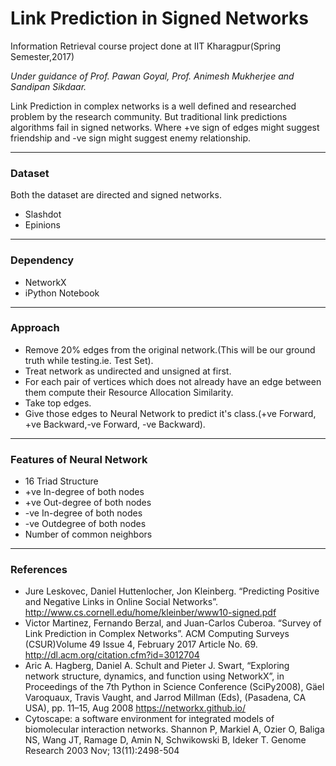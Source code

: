 # Link Prediction in Signed Networks

Information Retrieval course project done at IIT Kharagpur(Spring Semester,2017)

*Under guidance of Prof. Pawan Goyal, Prof. Animesh Mukherjee and Sandipan Sikdaar.*

Link Prediction in complex networks is a well defined and researched problem by the research community. But traditional link predictions algorithms fail in signed networks. Where +ve sign of edges might suggest friendship and -ve sign might suggest enemy relationship.

-------

### Dataset
Both the dataset are directed and signed networks.
 - Slashdot
 - Epinions

--------

### Dependency
  - NetworkX
  - iPython Notebook

---------

### Approach
  - Remove 20% edges from the original network.(This will be our ground truth while testing.ie. Test Set).
  - Treat network as undirected and unsigned at first.
  - For each pair of vertices which does not already have an edge between them compute their Resource Allocation Similarity.
  - Take top edges.
  - Give those edges to Neural Network to predict it's class.(+ve Forward, +ve Backward,-ve Forward, -ve Backward).

--------

### Features of Neural Network
  - 16 Triad Structure
  - +ve In-degree of both nodes
  - +ve Out-degree of both nodes
  - -ve In-degree of both nodes
  - -ve Outdegree of both nodes
  - Number of common neighbors

--------

### References
  - Jure Leskovec, Daniel Huttenlocher, Jon Kleinberg. “Predicting Positive and Negative Links in Online Social Networks”. http://www.cs.cornell.edu/home/kleinber/www10-signed.pdf
  - Victor Martinez, Fernando Berzal, and Juan-Carlos Cuberoa. “Survey of Link Prediction in Complex Networks”. ACM Computing Surveys (CSUR)Volume 49 Issue 4, February 2017 Article No. 69. http://dl.acm.org/citation.cfm?id=3012704
  - Aric A. Hagberg, Daniel A. Schult and Pieter J. Swart, “Exploring network structure, dynamics, and function using NetworkX”, in Proceedings of the 7th Python in Science Conference (SciPy2008), Gäel Varoquaux, Travis Vaught, and Jarrod Millman (Eds), (Pasadena, CA USA), pp. 11–15, Aug 2008 https://networkx.github.io/
  - Cytoscape: a software environment for integrated models of biomolecular interaction networks. Shannon P, Markiel A, Ozier O, Baliga NS, Wang JT, Ramage D, Amin N, Schwikowski B, Ideker T. Genome Research 2003 Nov; 13(11):2498-504
